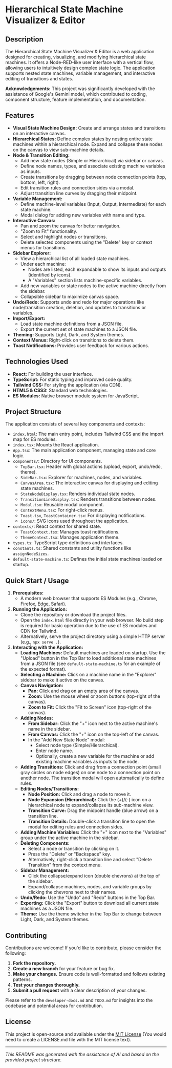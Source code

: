 
# Hierarchical State Machine Visualizer & Editor

## Description

The Hierarchical State Machine Visualizer & Editor is a web application designed for creating, visualizing, and modifying hierarchical state machines. It offers a Node-RED-like user interface with a vertical flow, allowing users to intuitively design complex state logic. The application supports nested state machines, variable management, and interactive editing of transitions and states.

**Acknowledgements:** This project was significantly developed with the assistance of Google's Gemini model, which contributed to coding, component structure, feature implementation, and documentation.

## Features

*   **Visual State Machine Design:** Create and arrange states and transitions on an interactive canvas.
*   **Hierarchical States:** Define complex states by nesting entire state machines within a hierarchical node. Expand and collapse these nodes on the canvas to view sub-machine details.
*   **Node & Transition Editing:**
    *   Add new state nodes (Simple or Hierarchical) via sidebar or canvas.
    *   Define node names, types, and associate existing machine variables as inputs.
    *   Create transitions by dragging between node connection points (top, bottom, left, right).
    *   Edit transition rules and connection sides via a modal.
    *   Adjust transition line curves by dragging their midpoint.
*   **Variable Management:**
    *   Define machine-level variables (Input, Output, Intermediate) for each state machine.
    *   Modal dialog for adding new variables with name and type.
*   **Interactive Canvas:**
    *   Pan and zoom the canvas for better navigation.
    *   "Zoom to Fit" functionality.
    *   Select and highlight nodes or transitions.
    *   Delete selected components using the "Delete" key or context menus for transitions.
*   **Sidebar Explorer:**
    *   View a hierarchical list of all loaded state machines.
    *   Under each machine:
        *   Nodes are listed, each expandable to show its inputs and outputs (identified by icons).
        *   A "Variables" section lists machine-specific variables.
    *   Add new variables or state nodes to the active machine directly from the sidebar.
    *   Collapsible sidebar to maximize canvas space.
*   **Undo/Redo:** Supports undo and redo for major operations like node/transition creation, deletion, and updates to transitions or variables.
*   **Import/Export:**
    *   Load state machine definitions from a JSON file.
    *   Export the current set of state machines to a JSON file.
*   **Theming:** Supports Light, Dark, and System themes.
*   **Context Menus:** Right-click on transitions to delete them.
*   **Toast Notifications:** Provides user feedback for various actions.

## Technologies Used

*   **React:** For building the user interface.
*   **TypeScript:** For static typing and improved code quality.
*   **Tailwind CSS:** For styling the application (via CDN).
*   **HTML5 & CSS3:** Standard web technologies.
*   **ES Modules:** Native browser module system for JavaScript.

## Project Structure

The application consists of several key components and contexts:

*   `index.html`: The main entry point, includes Tailwind CSS and the import map for ES modules.
*   `index.tsx`: Mounts the React application.
*   `App.tsx`: The main application component, managing state and core logic.
*   `components/`: Directory for UI components.
    *   `TopBar.tsx`: Header with global actions (upload, export, undo/redo, theme).
    *   `SideBar.tsx`: Explorer for machines, nodes, and variables.
    *   `CanvasArea.tsx`: The interactive canvas for displaying and editing state machines.
    *   `StateNodeDisplay.tsx`: Renders individual state nodes.
    *   `TransitionLineDisplay.tsx`: Renders transitions between nodes.
    *   `Modal.tsx`: Reusable modal component.
    *   `ContextMenu.tsx`: For right-click menus.
    *   `Toast.tsx`, `ToastContainer.tsx`: For displaying notifications.
    *   `icons/`: SVG icons used throughout the application.
*   `contexts/`: React context for shared state.
    *   `ToastContext.tsx`: Manages toast notifications.
    *   `ThemeContext.tsx`: Manages application theme.
*   `types.ts`: TypeScript type definitions and interfaces.
*   `constants.ts`: Shared constants and utility functions like `assignNodeSizes`.
*   `default-state-machine.ts`: Defines the initial state machines loaded on startup.

## Quick Start / Usage

1.  **Prerequisites:**
    *   A modern web browser that supports ES Modules (e.g., Chrome, Firefox, Edge, Safari).
2.  **Running the Application:**
    *   Clone the repository or download the project files.
    *   Open the `index.html` file directly in your web browser. No build step is required for basic operation due to the use of ES modules and CDN for Tailwind.
    *   Alternatively, serve the project directory using a simple HTTP server (e.g., `npx serve .`).
3.  **Interacting with the Application:**
    *   **Loading Machines:** Default machines are loaded on startup. Use the "Upload" button in the Top Bar to load additional state machines from a JSON file (see `default-state-machine.ts` for an example of the expected format).
    *   **Selecting a Machine:** Click on a machine name in the "Explorer" sidebar to make it active on the canvas.
    *   **Canvas Navigation:**
        *   **Pan:** Click and drag on an empty area of the canvas.
        *   **Zoom:** Use the mouse wheel or zoom buttons (top-right of the canvas).
        *   **Zoom to Fit:** Click the "Fit to Screen" icon (top-right of the canvas).
    *   **Adding Nodes:**
        *   **From Sidebar:** Click the "+" icon next to the active machine's name in the sidebar.
        *   **From Canvas:** Click the "+" icon on the top-left of the canvas.
        *   In the "Add New State Node" modal:
            *   Select node type (Simple/Hierarchical).
            *   Enter node name.
            *   Optionally, create a new variable for the machine or add existing machine variables as inputs to the node.
    *   **Adding Transitions:** Click and drag from a connection point (small gray circles on node edges) on one node to a connection point on another node. The transition modal will open automatically to define rules.
    *   **Editing Nodes/Transitions:**
        *   **Node Position:** Click and drag a node to move it.
        *   **Node Expansion (Hierarchical):** Click the (+)/(-) icon on a hierarchical node to expand/collapse its sub-machine view.
        *   **Transition Curve:** Drag the midpoint handle (blue arrow) on a transition line.
        *   **Transition Details:** Double-click a transition line to open the modal for editing rules and connection sides.
    *   **Adding Machine Variables:** Click the "+" icon next to the "Variables" group under the active machine in the sidebar.
    *   **Deleting Components:**
        *   Select a node or transition by clicking on it.
        *   Press the "Delete" or "Backspace" key.
        *   Alternatively, right-click a transition line and select "Delete Transition" from the context menu.
    *   **Sidebar Management:**
        *   Click the collapse/expand icon (double chevrons) at the top of the sidebar.
        *   Expand/collapse machines, nodes, and variable groups by clicking the chevrons next to their names.
    *   **Undo/Redo:** Use the "Undo" and "Redo" buttons in the Top Bar.
    *   **Exporting:** Click the "Export" button to download all current state machines as a JSON file.
    *   **Theme:** Use the theme switcher in the Top Bar to change between Light, Dark, and System themes.

## Contributing

Contributions are welcome! If you'd like to contribute, please consider the following:

1.  **Fork the repository.**
2.  **Create a new branch** for your feature or bug fix.
3.  **Make your changes.** Ensure code is well-formatted and follows existing patterns.
4.  **Test your changes thoroughly.**
5.  **Submit a pull request** with a clear description of your changes.

Please refer to the `developer-docs.md` and `TODO.md` for insights into the codebase and potential areas for contribution.

## License

This project is open-source and available under the [MIT License](LICENSE.md) (You would need to create a LICENSE.md file with the MIT license text).

---
*This README was generated with the assistance of AI and based on the provided project structure.*
